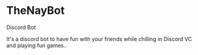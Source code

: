 # TheNayBot
Discord Bot


It's a discord bot to have fun with your friends while chilling in Discord VC and playing fun games..

